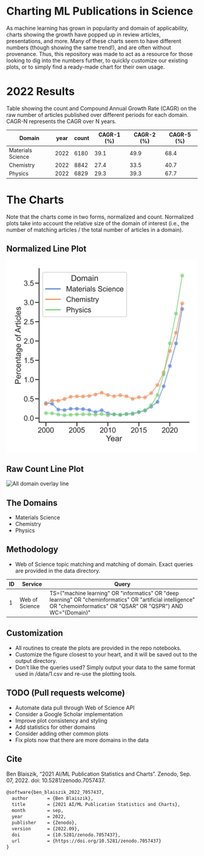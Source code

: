 # Charting ML Publications in Science

As machine learning has grown in popularity and domain of applicability, charts showing the growth have popped up in review articles, presentations, and more.
Many of these charts seem to have different numbers (though showing the same trend!), and are often without provenance. Thus, this repository was made to act as a resource for those looking to dig into the numbers further, to quickly customize our existing plots, or to simply find a ready-made chart for their own usage. 

# 2022 Results
Table showing the count and Compound Annual Growth Rate (CAGR) on the raw number of articles published over different periods for each domain. CAGR-N represents the CAGR over N years. 

| Domain            | year | count | CAGR-1 (%) | CAGR-2 (%) | CAGR-5 (%) |
|-------------------|------|-------|------------|------------|------------|
| Materials Science | 2022 | 6180  | 39.1       | 49.9       | 68.4       |
| Chemistry         | 2022 | 8842  | 27.4       | 33.5       | 40.7       |
| Physics           | 2022 | 6829  | 29.3       | 39.3       | 67.7       |

# The Charts
Note that the charts come in two forms, normalized and count. Normalized plots take into account the relative size of the domain of interest (i.e., the number of matching articles / the total number of articles in a domain).

## Normalized Line Plot
![All domain overlay line](./output/2023-normalized.png)

## Raw Count Line Plot
![All domain overlay line](./output/2023-count.png)


## The Domains
* Materials Science
* Chemistry
* Physics


## Methodology
* Web of Science topic matching and matching of domain. Exact queries are provided in the data directory.

| ID      | Service |Query |
| ----------- |----| ----------- |
| 1           |Web of Science| TS=("machine learning" OR "informatics" OR "deep learning" OR "cheminformatics" OR "artificial intelligence" OR "chemoinformatics" OR "QSAR" OR "QSPR") AND WC="{Domain}"  |


## Customization
* All routines to create the plots are provided in the repo notebooks. 
* Customize the figure closest to your heart, and it will be saved out to the output directory.
* Don't like the queries used? Simply output your data to the same format used in /data/1.csv and re-use the plotting tools.

## TODO (Pull requests welcome)
* Automate data pull through Web of Science API
* Consider a Google Scholar implementation
* Improve plot consistency and styling
* Add statistics for other domains
* Consider adding other common plots
* Fix plots now that there are more domains in the data

## Cite
Ben Blaiszik, “2021 AI/ML Publication Statistics and Charts”. Zenodo, Sep. 07, 2022. doi: 10.5281/zenodo.7057437.

```
@software{ben_blaiszik_2022_7057437,
  author       = {Ben Blaiszik},
  title        = {2021 AI/ML Publication Statistics and Charts},
  month        = sep,
  year         = 2022,
  publisher    = {Zenodo},
  version      = {2022.09},
  doi          = {10.5281/zenodo.7057437},
  url          = {https://doi.org/10.5281/zenodo.7057437}
}
```
